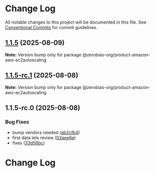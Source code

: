 # Change Log

All notable changes to this project will be documented in this file.
See [Conventional Commits](https://conventionalcommits.org) for commit guidelines.

## [1.1.5](https://github.com/zerobias-org/product/compare/@zerobias-org/product-amazon-aws-ec2autoscaling@1.1.5-rc.1...@zerobias-org/product-amazon-aws-ec2autoscaling@1.1.5) (2025-08-09)

**Note:** Version bump only for package @zerobias-org/product-amazon-aws-ec2autoscaling





## [1.1.5-rc.1](https://github.com/zerobias-org/product/compare/@zerobias-org/product-amazon-aws-ec2autoscaling@1.1.5-rc.0...@zerobias-org/product-amazon-aws-ec2autoscaling@1.1.5-rc.1) (2025-08-08)

**Note:** Version bump only for package @zerobias-org/product-amazon-aws-ec2autoscaling





## 1.1.5-rc.0 (2025-08-08)


### Bug Fixes

* bump vendors needed ([ab2cfb4](https://github.com/zerobias-org/product/commit/ab2cfb4a9cf2e3008e08b068f98011fec096c932))
* first data lets review ([02aee6e](https://github.com/zerobias-org/product/commit/02aee6e8c4f11675de7c63a00f4c8254a67a4dd7))
* fixes ([33d56bc](https://github.com/zerobias-org/product/commit/33d56bcaedf3fa5e3939a33c0fb57eda53539d05))





# Change Log
